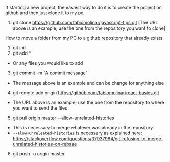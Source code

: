 If starting a new project, the easiest way to do it is to create the project on github and then just clone it to my pc.

1. git clone https://github.com/fabiomolinar/javascript-tips.git
    [The URL above is an example; use the one from the repository you want to clone]

How to move a folder from my PC to a github repository that already exists.

1. git init
2. git add *
  * Or any files you would like to add
3. git commit -m "A commit message"
  * The message above is an example and can be change for anything else
4. git remote add origin https://github.com/fabiomolinar/react-basics.git
  * The URL above is an example; use the one from the repository to where you want to send the files
5. git pull origin master --allow-unrelated-histories
  * This is necessary to merge whatever was already in the repository.
  * `--alow-unreleated-histories` is necessary as explained here: https://stackoverflow.com/questions/37937984/git-refusing-to-merge-unrelated-histories-on-rebase
6. git push -u origin master
